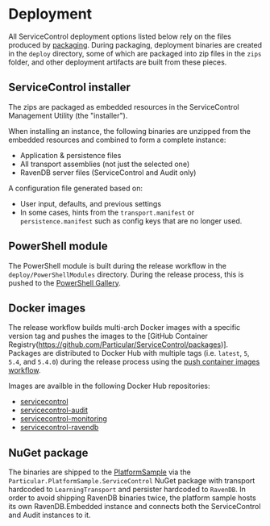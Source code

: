 # Deployment

All ServiceControl deployment options listed below rely on the files produced by [packaging](packaging.md). During packaging, deployment binaries are created in the `deploy` directory, some of which are packaged into zip files in the `zips` folder, and other deployment artifacts are built from these pieces.

## ServiceControl installer

The zips are packaged as embedded resources in the ServiceControl Management Utility (the "installer").

When installing an instance, the following binaries are unzipped from the embedded resources and combined to form a complete instance:

- Application & persistence files
- All transport assemblies (not just the selected one)
- RavenDB server files (ServiceControl and Audit only)

A configuration file generated based on:

- User input, defaults, and previous settings
- In some cases, hints from the `transport.manifest` or `persistence.manifest` such as config keys that are no longer used.

## PowerShell module

The PowerShell module is built during the release workflow in the `deploy/PowerShellModules` directory. During the release process, this is pushed to the [PowerShell Gallery](https://www.powershellgallery.com/packages/Particular.ServiceControl.Management/).

## Docker images

The release workflow builds multi-arch Docker images with a specific version tag and pushes the images to the [GitHub Container Registry(https://github.com/Particular/ServiceControl/packages)]. Packages are distributed to Docker Hub with multiple tags (i.e. `latest`, `5`, `5.4`, and `5.4.0`) during the release process using the [push container images workflow](/.github/workflows/push-container-images.yml).

Images are availble in the following Docker Hub repositories:

- [servicecontrol](https://hub.docker.com/r/particular/servicecontrol)
- [servicecontrol-audit](https://hub.docker.com/r/particular/servicecontrol-audit)
- [servicecontrol-monitoring](https://hub.docker.com/r/particular/servicecontrol-monitoring)
- [servicecontrol-ravendb](https://hub.docker.com/r/particular/servicecontrol-ravendb)

## NuGet package

The binaries are shipped to the [PlatformSample](https://github.com/Particular/Particular.PlatformSample) via the `Particular.PlatformSample.ServiceControl` NuGet package with transport hardcoded to `LearningTransport` and persister hardcoded to `RavenDB`. In order to avoid shipping RavenDB binaries twice, the platform sample hosts its own RavenDB.Embedded instance and connects both the ServiceControl and Audit instances to it.


